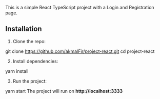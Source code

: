 This is a simple React TypeScript project with a Login and Registration page.

## Installation
1. Clone the repo: 

git clone https://github.com/akmalFir/project-react.git cd project-react

2. Install dependencies:

yarn install

3. Run the project:

yarn start
The project will run on **http://localhost:3333**

